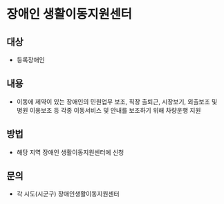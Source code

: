 # 장애인 생활이동지원센터

## 대상
- 등록장애인

## 내용
- 이동에 제약이 있는 장애인의 민원업무 보조, 직장 출퇴근, 시장보기, 외출보조 및 병원 이용보조 등 각종 이동서비스 및 안내를 보조하기 위해 차량운행 지원

## 방법
- 해당 지역 장애인 생활이동지원센터에 신청

## 문의
- 각 시도(시군구) 장애인생활이동지원센터